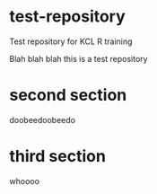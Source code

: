 # test-repository
Test repository for KCL R training

Blah blah blah this is a test repository

# second section

doobeedoobeedo

# third section

whoooo
